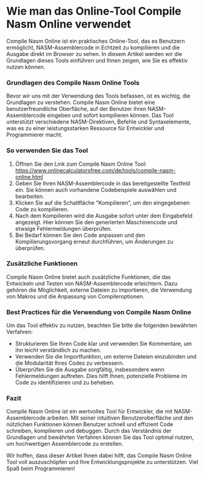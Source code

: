 Wie man das Online-Tool Compile Nasm Online verwendet
=====================================================

Compile Nasm Online ist ein praktisches Online-Tool, das es Benutzern ermöglicht, NASM-Assemblercode in Echtzeit zu kompilieren und die Ausgabe direkt im Browser zu sehen. In diesem Artikel werden wir die Grundlagen dieses Tools einführen und Ihnen zeigen, wie Sie es effektiv nutzen können.

### Grundlagen des Compile Nasm Online Tools

Bevor wir uns mit der Verwendung des Tools befassen, ist es wichtig, die Grundlagen zu verstehen. Compile Nasm Online bietet eine benutzerfreundliche Oberfläche, auf der Benutzer ihren NASM-Assemblercode eingeben und sofort kompilieren können. Das Tool unterstützt verschiedene NASM-Direktiven, Befehle und Syntaxelemente, was es zu einer leistungsstarken Ressource für Entwickler und Programmierer macht.

### So verwenden Sie das Tool

1. Öffnen Sie den Link zum Compile Nasm Online Tool: <https://www.onlinecalculatorsfree.com/de/tools/compile-nasm-online.html>
2. Geben Sie Ihren NASM-Assemblercode in das bereitgestellte Textfeld ein. Sie können auch vorhandene Codebeispiele auswählen und bearbeiten.
3. Klicken Sie auf die Schaltfläche "Kompilieren", um den eingegebenen Code zu kompilieren.
4. Nach dem Kompilieren wird die Ausgabe sofort unter dem Eingabefeld angezeigt. Hier können Sie den generierten Maschinencode und etwaige Fehlermeldungen überprüfen.
5. Bei Bedarf können Sie den Code anpassen und den Kompilierungsvorgang erneut durchführen, um Änderungen zu überprüfen.

### Zusätzliche Funktionen

Compile Nasm Online bietet auch zusätzliche Funktionen, die das Entwickeln und Testen von NASM-Assemblercode erleichtern. Dazu gehören die Möglichkeit, externe Dateien zu importieren, die Verwendung von Makros und die Anpassung von Compileroptionen.

### Best Practices für die Verwendung von Compile Nasm Online

Um das Tool effektiv zu nutzen, beachten Sie bitte die folgenden bewährten Verfahren:

- Strukturieren Sie Ihren Code klar und verwenden Sie Kommentare, um ihn leicht verständlich zu machen.
- Verwenden Sie die Importfunktion, um externe Dateien einzubinden und die Modularität Ihres Codes zu verbessern.
- Überprüfen Sie die Ausgabe sorgfältig, insbesondere wenn Fehlermeldungen auftreten. Dies hilft Ihnen, potenzielle Probleme im Code zu identifizieren und zu beheben.

### Fazit

Compile Nasm Online ist ein wertvolles Tool für Entwickler, die mit NASM-Assemblercode arbeiten. Mit seiner intuitiven Benutzeroberfläche und den nützlichen Funktionen können Benutzer schnell und effizient Code schreiben, kompilieren und debuggen. Durch das Verständnis der Grundlagen und bewährten Verfahren können Sie das Tool optimal nutzen, um hochwertigen Assemblercode zu erstellen.

Wir hoffen, dass dieser Artikel Ihnen dabei hilft, das Compile Nasm Online Tool voll auszuschöpfen und Ihre Entwicklungsprojekte zu unterstützen. Viel Spaß beim Programmieren!